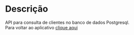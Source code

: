 # Descrição
API para consulta de clientes no banco de dados Postgresql. </br>
Para voltar ao aplicativo [clique aqui](https://github.com/rafaeuz/vivo/)
